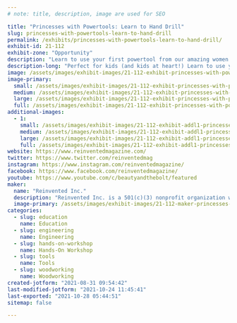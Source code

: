 ```yaml
---
# note: title, description, image are used for SEO

title: "Princesses with Powertools: Learn to Hand Drill"
slug: princesses-with-powertools-learn-to-hand-drill
permalink: /exhibits/princesses-with-powertools-learn-to-hand-drill/
exhibit-id: 21-112
exhibit-zone: "Opportunity"
description: "Learn to use your first powertool from our amazing women engineers dressed as princesses!"
description-long: "Perfect for kids (and kids at heart!) Learn to use your first powertool form our amazing women engineers dressed as princesses, and find out why #brilliantisbeautiful! You&#039;ll leave with a take-away souvenir constellation projct you made yourself!"
image: /assets/images/exhibit-images/21-112-exhibit-princesses-with-powertools-learn-to-hand-drill-make-cover-photo1-large.png
image-primary: 
  small: /assets/images/exhibit-images/21-112-exhibit-princesses-with-powertools-learn-to-hand-drill-make-cover-photo1-small.png
  medium: /assets/images/exhibit-images/21-112-exhibit-princesses-with-powertools-learn-to-hand-drill-make-cover-photo1-medium.png
  large: /assets/images/exhibit-images/21-112-exhibit-princesses-with-powertools-learn-to-hand-drill-make-cover-photo1-large.png
  full: /assets/images/exhibit-images/21-112-exhibit-princesses-with-powertools-learn-to-hand-drill-make-cover-photo1-full.png
additional-images: 
  - 1:
    small: /assets/images/exhibit-images/21-112-exhibit-addl1-princesses-with-powertools-learn-to-hand-drill-img-4926-small.jpg
    medium: /assets/images/exhibit-images/21-112-exhibit-addl1-princesses-with-powertools-learn-to-hand-drill-img-4926-medium.jpg
    large: /assets/images/exhibit-images/21-112-exhibit-addl1-princesses-with-powertools-learn-to-hand-drill-img-4926-large.jpg
    full: /assets/images/exhibit-images/21-112-exhibit-addl1-princesses-with-powertools-learn-to-hand-drill-img-4926-full.jpg
website: https://www.reinventedmagazine.com/
twitter: https://www.twitter.com/reinventedmag
instagram: https://www.instagram.com/reinventedmagazine/
facebook: https://www.facebook.com/reinventedmagazine/
youtube: https://www.youtube.com/c/beautyandthebolt/featured
maker: 
  name: "Reinvented Inc."
  description: "Reinvented Inc. is a 501(c)(3) nonprofit organization whose mission is to reinvent the general perception of women in STEM fields while inspiring interest in STEM for young women worldwide. We aspire to break barriers and aid the movement to get more girls involved in STEM, first through the creation of our print magazine (Reinvented Magazine), and now through our new in-person program, Princesses with Power Tools."
  image-primary: /assets/images/exhibit-images/21-112-maker-princesses-with-powertools-learn-to-hand-drill-snip-medium.PNG
categories: 
  - slug: education
    name: Education
  - slug: engineering
    name: Engineering
  - slug: hands-on-workshop
    name: Hands-On Workshop
  - slug: tools
    name: Tools
  - slug: woodworking
    name: Woodworking
created-jotform: "2021-08-31 09:54:42"
last-modified-jotform: "2021-10-24 11:45:41"
last-exported: "2021-10-28 05:44:51"
sitemap: false

---
```

